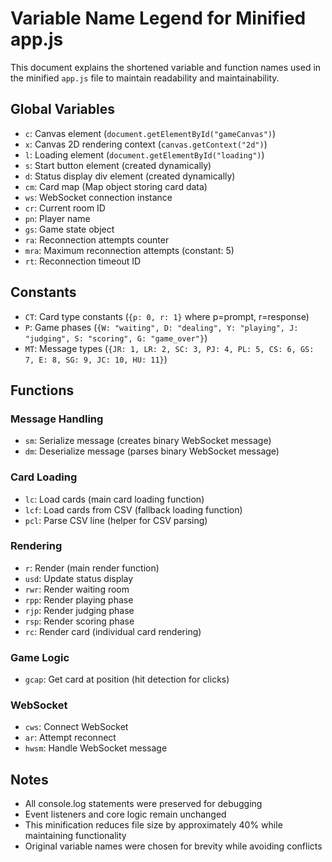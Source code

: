 # Variable Name Legend for Minified app.js

This document explains the shortened variable and function names used in the minified `app.js` file to maintain readability and maintainability.

## Global Variables

- `c`: Canvas element (`document.getElementById("gameCanvas")`)
- `x`: Canvas 2D rendering context (`canvas.getContext("2d")`)
- `l`: Loading element (`document.getElementById("loading")`)
- `s`: Start button element (created dynamically)
- `d`: Status display div element (created dynamically)
- `cm`: Card map (Map object storing card data)
- `ws`: WebSocket connection instance
- `cr`: Current room ID
- `pn`: Player name
- `gs`: Game state object
- `ra`: Reconnection attempts counter
- `mra`: Maximum reconnection attempts (constant: 5)
- `rt`: Reconnection timeout ID

## Constants

- `CT`: Card type constants (`{p: 0, r: 1}` where p=prompt, r=response)
- `P`: Game phases (`{W: "waiting", D: "dealing", Y: "playing", J: "judging", S: "scoring", G: "game_over"}`)
- `MT`: Message types (`{JR: 1, LR: 2, SC: 3, PJ: 4, PL: 5, CS: 6, GS: 7, E: 8, SG: 9, JC: 10, HU: 11}`)

## Functions

### Message Handling
- `sm`: Serialize message (creates binary WebSocket message)
- `dm`: Deserialize message (parses binary WebSocket message)

### Card Loading
- `lc`: Load cards (main card loading function)
- `lcf`: Load cards from CSV (fallback loading function)
- `pcl`: Parse CSV line (helper for CSV parsing)

### Rendering
- `r`: Render (main render function)
- `usd`: Update status display
- `rwr`: Render waiting room
- `rpp`: Render playing phase
- `rjp`: Render judging phase
- `rsp`: Render scoring phase
- `rc`: Render card (individual card rendering)

### Game Logic
- `gcap`: Get card at position (hit detection for clicks)

### WebSocket
- `cws`: Connect WebSocket
- `ar`: Attempt reconnect
- `hwsm`: Handle WebSocket message

## Notes

- All console.log statements were preserved for debugging
- Event listeners and core logic remain unchanged
- This minification reduces file size by approximately 40% while maintaining functionality
- Original variable names were chosen for brevity while avoiding conflicts